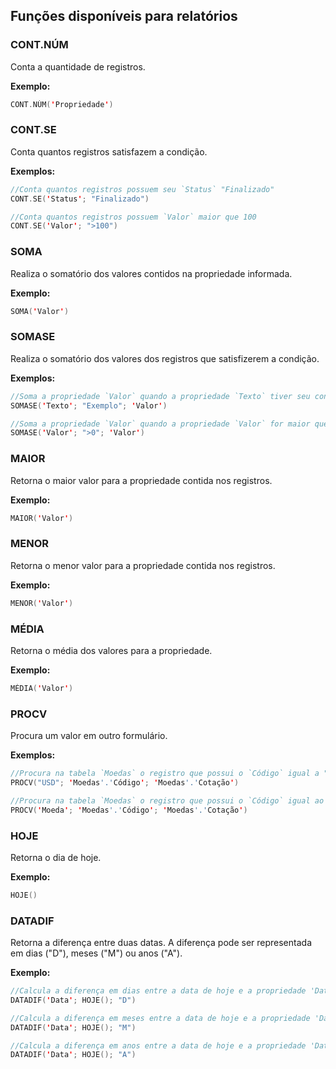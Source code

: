 ## Funções disponíveis para relatórios


### CONT.NÚM

Conta a quantidade de registros.

**Exemplo:**

``` swift
CONT.NÚM('Propriedade')
```

### CONT.SE

Conta quantos registros satisfazem a condição.

**Exemplos:**

``` swift
//Conta quantos registros possuem seu `Status` "Finalizado"
CONT.SE('Status'; "Finalizado")
```

``` swift
//Conta quantos registros possuem `Valor` maior que 100
CONT.SE('Valor'; ">100")
```


### SOMA

Realiza o somatório dos valores contidos na propriedade informada.

**Exemplo:**

``` swift
SOMA('Valor')
```


### SOMASE

Realiza o somatório dos valores dos registros que satisfizerem a condição.

**Exemplos:**

``` swift
//Soma a propriedade `Valor` quando a propriedade `Texto` tiver seu conteúdo igual a `Exemplo`.
SOMASE('Texto'; "Exemplo"; 'Valor')
```

``` swift
//Soma a propriedade `Valor` quando a propriedade `Valor` for maior que zero.
SOMASE('Valor'; ">0"; 'Valor')
```


### MAIOR

Retorna o maior valor para a propriedade contida nos registros.

**Exemplo:**

``` swift
MAIOR('Valor')
```


### MENOR

Retorna o menor valor para a propriedade contida nos registros.

**Exemplo:**

``` swift
MENOR('Valor')
```


### MÉDIA

Retorna o média dos valores para a propriedade.

**Exemplo:**

``` swift
MÉDIA('Valor')
```


### PROCV

Procura um valor em outro formulário.

**Exemplos:**

``` swift
//Procura na tabela `Moedas` o registro que possui o `Código` igual a "USD", e retorna o valor contido na tabela `Cotação`
PROCV("USD"; 'Moedas'.'Código'; 'Moedas'.'Cotação')
```

``` swift
//Procura na tabela `Moedas` o registro que possui o `Código` igual ao valor da propriedade `Moeda`, e retorna o valor contido na tabela `Cotação`
PROCV('Moeda'; 'Moedas'.'Código'; 'Moedas'.'Cotação')
```

### HOJE

Retorna o dia de hoje.

**Exemplo:**

``` swift
HOJE()
```

### DATADIF

Retorna a diferença entre duas datas. A diferença pode ser representada em dias ("D"), meses ("M") ou anos ("A").

**Exemplo:**

``` swift
//Calcula a diferença em dias entre a data de hoje e a propriedade 'Data'.
DATADIF('Data'; HOJE(); "D")

//Calcula a diferença em meses entre a data de hoje e a propriedade 'Data'.
DATADIF('Data'; HOJE(); "M")

//Calcula a diferença em anos entre a data de hoje e a propriedade 'Data'.
DATADIF('Data'; HOJE(); "A")
```